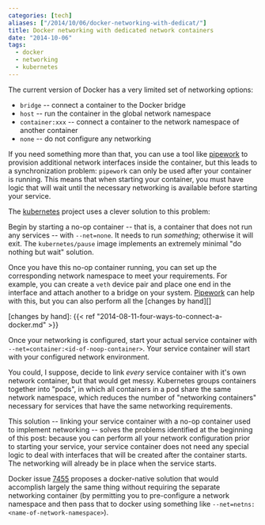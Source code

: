 ```yaml
---
categories: [tech]
aliases: ["/2014/10/06/docker-networking-with-dedicat/"]
title: Docker networking with dedicated network containers
date: "2014-10-06"
tags:
  - docker
  - networking
  - kubernetes
---
```


The current version of Docker has a very limited set of networking
options:

- `bridge` -- connect a container to the Docker bridge
- `host` -- run the container in the global network namespace
- `container:xxx` -- connect a container to the network namespace of
  another container
- `none` -- do not configure any networking

If you need something more than that, you can use a tool like
[pipework][] to provision additional network interfaces inside the
container, but this leads to a synchronization problem: `pipework` can
only be used after your container is running.  This means that when
starting your container, you must have logic that will wait until the
necessary networking is available before starting your service.

[pipework]: https://github.com/jpetazzo/pipework

The [kubernetes][] project uses a clever solution to this problem:

[kubernetes]: https://github.com/GoogleCloudPlatform/kubernetes

Begin by starting a no-op container -- that is, a container that does
not run any services -- with `--net=none`.  It needs to run
*something*; otherwise it will exit.  The `kubernetes/pause` image
implements an extremely minimal "do nothing but wait" solution.

Once you have this no-op container running, you can set up the
corresponding network namespace to meet your requirements.  For
example, you can create a `veth` device pair and place one end in the
interface and attach another to a bridge on your system.  [Pipework][]
can help with this, but you can also perform all the [changes by
hand][]

[changes by hand]: {{< ref "2014-08-11-four-ways-to-connect-a-docker.md" >}}

Once your networking is configured, start your actual service
container with `--net=container:<id-of-noop-container>`.  Your service
container will start with your configured network environment.

You could, I suppose, decide to link *every* service container with
it's own network container, but that would get messy. Kubernetes
groups containers together into "pods", in which all containers in a
pod share the same network namespace, which reduces the number of
"networking containers" necessary for services that have the same
networking requirements.

This solution -- linking your service container with a no-op container
used to implement networking -- solves the problems identified at the
beginning of this post: because you can perform all your network
configuration prior to starting your service, your service container
does not need any special logic to deal with interfaces that will be
created after the container starts.  The networking will already be
in place when the service starts.

Docker issue [7455] proposes a docker-native solution that would
accomplish largely the same thing without requiring the separate
networking container (by permitting you to pre-configure a network
namespace and then pass that to docker using something like
`--net=netns:<name-of-network-namespace>`).

[7455]: https://github.com/docker/docker/issues/7455

